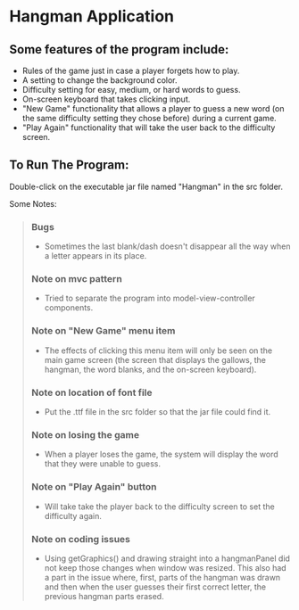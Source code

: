 # Hangman Application

## Some features of the program include:
- Rules of the game just in case a player forgets how to play.
- A setting to change the background color.
- Difficulty setting for easy, medium, or hard words to guess.
- On-screen keyboard that takes clicking input.
- "New Game" functionality that allows a player to guess a new word (on the same difficulty setting they chose before) during a current game.
- "Play Again" functionality that will take the user back to the difficulty screen.

## To Run The Program:
Double-click on the executable jar file named "Hangman" in the src folder.

Some Notes:
> ### Bugs 
> - Sometimes the last blank/dash doesn't disappear all the way when a letter appears in its place.
>
> ### Note on mvc pattern 
> - Tried to separate the program into model-view-controller components.
>
> ### Note on "New Game" menu item 
> - The effects of clicking this menu item will only be seen on the main game screen (the screen that displays the gallows, the hangman, the word blanks, and the on-screen keyboard).
>
> ### Note on location of font file 
> - Put the .ttf file in the src folder so that the jar file could find it.
>
> ### Note on losing the game 
> - When a player loses the game, the system will display the word that they were unable to guess.
>
> ### Note on "Play Again" button 
> - Will take take the player back to the difficulty screen to set the difficulty again.
>
> ### Note on coding issues 
> - Using getGraphics() and drawing straight into a hangmanPanel did not keep those changes when window was resized. This also had a part in the issue where, first, parts of the hangman was drawn and then when the user guesses their first correct letter, the previous hangman parts erased.
